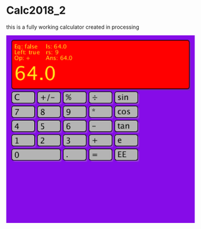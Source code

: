 # Calc2018_2
this is a fully working calculator created in processing

![Calc2018_2](https://github.com/TubularCookie22/Calc2018_2/blob/master/calc2018.png)
